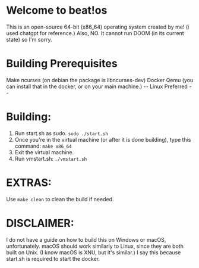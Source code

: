 # Welcome to beat!os
This is an open-source 64-bit (x86_64) operating system created by me! (i used chatgpt for reference.)
Also, NO. It cannot run DOOM (in its current state) so I'm sorry.
# Building Prerequisites
Make
ncurses (on debian the package is libncurses-dev)
Docker
Qemu (you can install that in the docker, or on your main machine.)
-- Linux Preferred --
# Building:
1) Run start.sh as sudo.
`sudo ./start.sh`
2) Once you're in the virtual machine (or after it is done building), type this command:
`make x86_64`
3) Exit the virtual machine.
4) Run vmstart.sh:
`./vmstart.sh`
# EXTRAS:
Use `make clean` to clean the build if needed.

# DISCLAIMER:
I do not have a guide on how to build this on Windows or macOS, unfortunately. macOS should work similarly to Linux, since they are both built on Unix. (I know macOS is XNU, but it's similar.) I say this because start.sh is required to start the docker.
